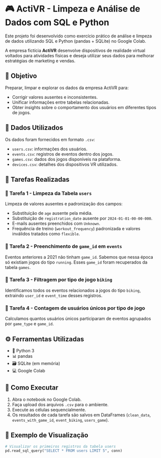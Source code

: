 # 🎮 ActiVR - Limpeza e Análise de Dados com SQL e Python

Este projeto foi desenvolvido como exercício prático de análise e limpeza de dados utilizando SQL e Python (pandas + SQLite) no Google Colab.

A empresa fictícia **ActiVR** desenvolve dispositivos de realidade virtual voltados para atividades físicas e deseja utilizar seus dados para melhorar estratégias de marketing e vendas.

## 🧠 Objetivo

Preparar, limpar e explorar os dados da empresa ActiVR para:

- Corrigir valores ausentes e inconsistentes.
- Unificar informações entre tabelas relacionadas.
- Obter insights sobre o comportamento dos usuários em diferentes tipos de jogos.

## 📁 Dados Utilizados

Os dados foram fornecidos em formato `.csv`:

- `users.csv`: informações dos usuários.
- `events.csv`: registros de eventos dentro dos jogos.
- `games.csv`: dados dos jogos disponíveis na plataforma.
- `devices.csv`: detalhes dos dispositivos VR utilizados.

## 🧩 Tarefas Realizadas

### 🔹 Tarefa 1 - Limpeza da Tabela `users`
Limpeza de valores ausentes e padronização dos campos:
- Substituição de `age` ausente pela média.
- Substituição de `registration_date` ausente por `2024-01-01-00-00-000`.
- E-mails ausentes preenchidos com `Unknown`.
- Frequência de treino (`workout_frequency`) padronizada e valores inválidos tratados como `flexible`.

### 🔹 Tarefa 2 - Preenchimento de `game_id` em `events`
Eventos anteriores a 2021 não tinham `game_id`. Sabemos que nessa época só existiam jogos do tipo `running`. Esses `game_id` foram recuperados da tabela `games`.

### 🔹 Tarefa 3 - Filtragem por tipo de jogo `biking`
Identificamos todos os eventos relacionados a jogos do tipo `biking`, extraindo `user_id` e `event_time` desses registros.

### 🔹 Tarefa 4 - Contagem de usuários únicos por tipo de jogo
Calculamos quantos usuários únicos participaram de eventos agrupados por `game_type` e `game_id`.

## ⚙️ Ferramentas Utilizadas

- 🐍 Python 3
- 📊 pandas
- 🗃️ SQLite (em memória)
- 💻 Google Colab

## 📌 Como Executar

1. Abra o notebook no Google Colab.
2. Faça upload dos arquivos `.csv` para o ambiente.
3. Execute as células sequencialmente.
4. Os resultados de cada tarefa são salvos em DataFrames (`clean_data`, `events_with_game_id`, `event_biking`, `users_game`).

## 🧾 Exemplo de Visualização

```python
# Visualizar os primeiros registros da tabela users
pd.read_sql_query("SELECT * FROM users LIMIT 5", conn)
